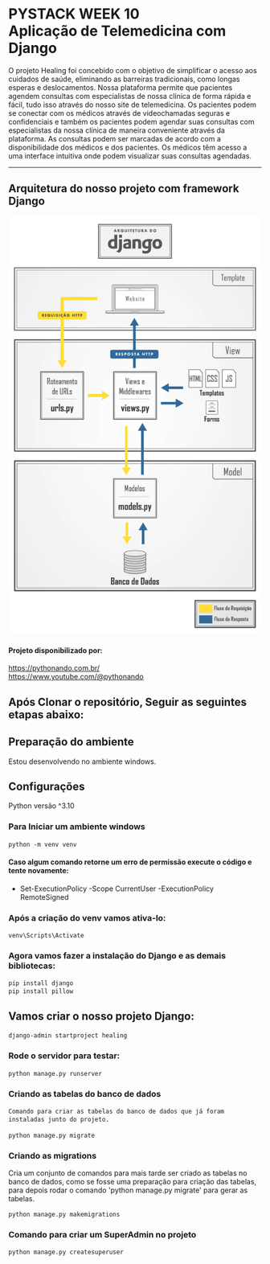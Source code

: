 
# PYSTACK WEEK 10 <br>Aplicação de Telemedicina com Django
O projeto Healing foi concebido com o objetivo de simplificar o acesso aos cuidados de saúde, eliminando as barreiras tradicionais, como longas esperas e deslocamentos. Nossa plataforma permite que pacientes agendem consultas com especialistas de nossa clínica de forma rápida e fácil, tudo isso através do nosso site de telemedicina.
Os pacientes podem se conectar com os médicos através de videochamadas seguras e confidenciais e também os pacientes podem agendar suas consultas com especialistas da nossa clínica de maneira conveniente através da plataforma.
As consultas podem ser marcadas de acordo com a disponibilidade dos médicos e dos pacientes.
Os médicos têm acesso a uma interface intuitiva onde podem visualizar suas consultas agendadas.
<hr>

   ## Arquitetura do nosso projeto com framework Django
<center>
 
![Imagem do projeto](templates/static/geral/img/diagrama%20fluxo.png)

</center>

#### Projeto disponibilizado por:
https://pythonando.com.br/
<br>
https://www.youtube.com/@pythonando

## Após Clonar o repositório, Seguir as seguintes etapas abaixo:


## Preparação do ambiente
Estou desenvolvendo no ambiente windows. 



## Configurações
 Python versão ^3.10

### Para Iniciar um ambiente windows
````
python -m venv venv
````

#### Caso algum comando retorne um erro de permissão execute o código e tente novamente:
- Set-ExecutionPolicy -Scope CurrentUser -ExecutionPolicy RemoteSigned

### Após a criação do venv vamos ativa-lo:

````
venv\Scripts\Activate
````

### Agora vamos fazer a instalação do Django e as demais bibliotecas:

````
pip install django
pip install pillow
````
## Vamos criar o nosso projeto Django:
````
django-admin startproject healing 
````

### Rode o servidor para testar:
````
python manage.py runserver
````

### Criando as tabelas do banco de dados
````
Comando para criar as tabelas do banco de dados que já foram instaladas junto do projeto.

python manage.py migrate
````
### Criando as migrations
Cria um conjunto de comandos para mais tarde ser criado as tabelas no banco de dados, como se fosse uma preparação para criação das tabelas, para depois rodar o comando 'python manage.py migrate' para gerar as tabelas. 
````
python manage.py makemigrations 
````
### Comando para criar um SuperAdmin no projeto
````
python manage.py createsuperuser
````


